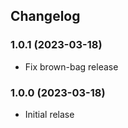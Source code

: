## Changelog

### 1.0.1 (2023-03-18)

- Fix brown-bag release

### 1.0.0 (2023-03-18)

- Initial relase
